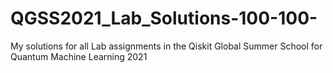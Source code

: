 # QGSS2021_Lab_Solutions-100-100-
My solutions for all Lab assignments in the Qiskit Global Summer School for Quantum Machine Learning 2021

